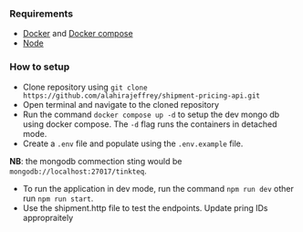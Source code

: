 ### Requirements

- [Docker](https://www.docker.com/) and [Docker compose](https://docs.docker.com/compose/install/)
- [Node](https://nodejs.org/en/download/package-manager?utm_cta=website-data-cloud-dummies)

### How to setup

- Clone repository using `git clone https://github.com/alahirajeffrey/shipment-pricing-api.git`
- Open terminal and navigate to the cloned repository
- Run the command `docker compose up -d` to setup the dev mongo db using docker compose. The `-d` flag runs the containers in detached mode.
- Create a `.env` file and populate using the `.env.example` file.

**NB**: the mongodb commection sting would be `mongodb://localhost:27017/tinkteq`.

- To run the application in dev mode, run the command `npm run dev` other run `npm run start`.
- Use the shipment.http file to test the endpoints. Update pring IDs appropraitely
